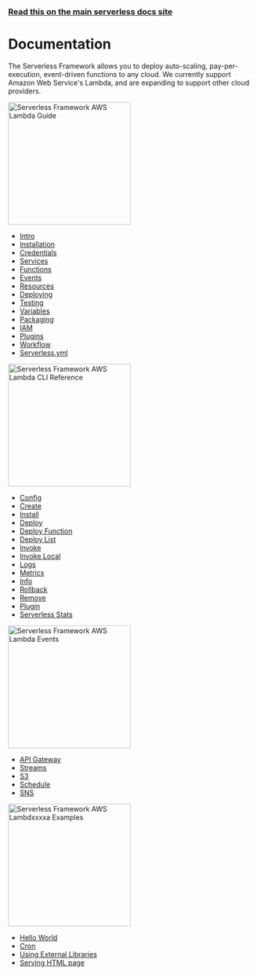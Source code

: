 <!--
title: Serverless Framework Documentation
menuText: Docs
layout: Doc
-->

<!-- DOCS-SITE-LINK:START automatically generated  -->
### [Read this on the main serverless docs site](https://www.serverless.com/framework/docs/)
<!-- DOCS-SITE-LINK:END -->

# Documentation

The Serverless Framework allows you to deploy auto-scaling, pay-per-execution, event-driven functions to any cloud.  We currently support Amazon Web Service's Lambda, and are expanding to support other cloud providers.

<div class="docsSections">
  <div class="docsSection">
    <div class="docsSectionHeader">
      <a href="./providers/aws/guide/">
      <img src="https://s3-us-west-2.amazonaws.com/assets.site.serverless.com/images/docs_guide_aws5.jpg" alt="Serverless Framework AWS Lambda Guide" width="250" draggable="false"/>
      </a>
    </div>
    <div class="test">
      <ul>
        <li><a href="./providers/aws/guide/intro.md">Intro</a></li>
        <li><a href="./providers/aws/guide/installation.md">Installation</a></li>
        <li><a href="./providers/aws/guide/credentials.md">Credentials</a></li>
        <li><a href="./providers/aws/guide/services.md">Services</a></li>
        <li><a href="./providers/aws/guide/functions.md">Functions</a></li>
        <li><a href="./providers/aws/guide/events.md">Events</a></li>
        <li><a href="./providers/aws/guide/resources.md">Resources</a></li>
        <li><a href="./providers/aws/guide/deploying.md">Deploying</a></li>
        <li><a href="./providers/aws/guide/testing.md">Testing</a></li>
        <li><a href="./providers/aws/guide/variables.md">Variables</a></li>
        <li><a href="./providers/aws/guide/packaging.md">Packaging</a></li>
        <li><a href="./providers/aws/guide/iam.md">IAM</a></li>
        <li><a href="./providers/aws/guide/plugins.md">Plugins</a></li>
        <li><a href="./providers/aws/guide/workflow.md">Workflow</a></li>
        <li><a href="./providers/aws/guide/serverless.yml.md">Serverless.yml</a></li>
      </ul>
    </div>
  </div>

  <div class="docsSection">
    <div class="docsSectionHeader">
      <a href="./providers/aws/cli-reference/">
      <img src="https://s3-us-west-2.amazonaws.com/assets.site.serverless.com/images/docs_clireference_aws4.jpg" alt="Serverless Framework AWS Lambda CLI Reference" width="250" draggable="false"/>
      </a>
    </div>
    <div>
      <ul>
        <li><a href="./providers/aws/cli-reference/config.md">Config</a></li>
        <li><a href="./providers/aws/cli-reference/create.md">Create</a></li>
        <li><a href="./providers/aws/cli-reference/install.md">Install</a></li>
        <li><a href="./providers/aws/cli-reference/deploy.md">Deploy</a></li>
        <li><a href="./providers/aws/cli-reference/deploy-function.md">Deploy Function</a></li>
        <li><a href="./providers/aws/cli-reference/deploy-list.md">Deploy List</a></li>
        <li><a href="./providers/aws/cli-reference/invoke.md">Invoke</a></li>
        <li><a href="./providers/aws/cli-reference/invoke-local.md">Invoke Local</a></li>
        <li><a href="./providers/aws/cli-reference/logs.md">Logs</a></li>
        <li><a href="./providers/aws/cli-reference/metrics.md">Metrics</a></li>
        <li><a href="./providers/aws/cli-reference/info.md">Info</a></li>
        <li><a href="./providers/aws/cli-reference/rollback.md">Rollback</a></li>
        <li><a href="./providers/aws/cli-reference/remove.md">Remove</a></li>
        <li><a href="./providers/aws/cli-reference/plugin.md">Plugin</a></li>
        <li><a href="./providers/aws/cli-reference/slstats.md">Serverless Stats</a></li>
      </ul>
    </div>
  </div>

  <div class="docsSection">
    <div class="docsSectionHeader">
      <a href="./providers/aws/events/">
      <img src="https://s3-us-west-2.amazonaws.com/assets.site.serverless.com/images/docs_events_aws4.jpg" alt="Serverless Framework AWS Lambda Events"  width="250" draggable="false"/>
      </a>
    </div>
    <div>
      <ul>
        <li><a href="./providers/aws/events/apigateway.md">API Gateway</a></li>
        <li><a href="./providers/aws/events/streams.md">Streams</a></li>
        <li><a href="./providers/aws/events/s3.md">S3</a></li>
        <li><a href="./providers/aws/events/schedule.md">Schedule</a></li>
        <li><a href="./providers/aws/events/sns.md">SNS</a></li>
      </ul>
    </div>
  </div>

  <div class="docsSection">
    <div class="docsSectionHeader">
      <a href="./providers/aws/examples/">
      <img src="https://s3-us-west-2.amazonaws.com/assets.site.serverless.com/images/docs_examples_aws4.jpg" alt="Serverless Framework AWS Lambdxxxxa Examples" width="250" draggable="false"/>
      </a>
    </div>
    <div>
      <div>
        <ul>
          <li><a href="./providers/aws/examples/hello-world">Hello World</a></li>
          <li><a href="./providers/aws/examples/cron">Cron</a></li>
          <li><a href="./providers/aws/examples/using-external-libraries">Using External Libraries</a></li>
          <li><a href="./providers/aws/examples/web-serving-html">Serving HTML page</a></li>
        </ul>
      </div>
    </div>
  </div>
</div>
